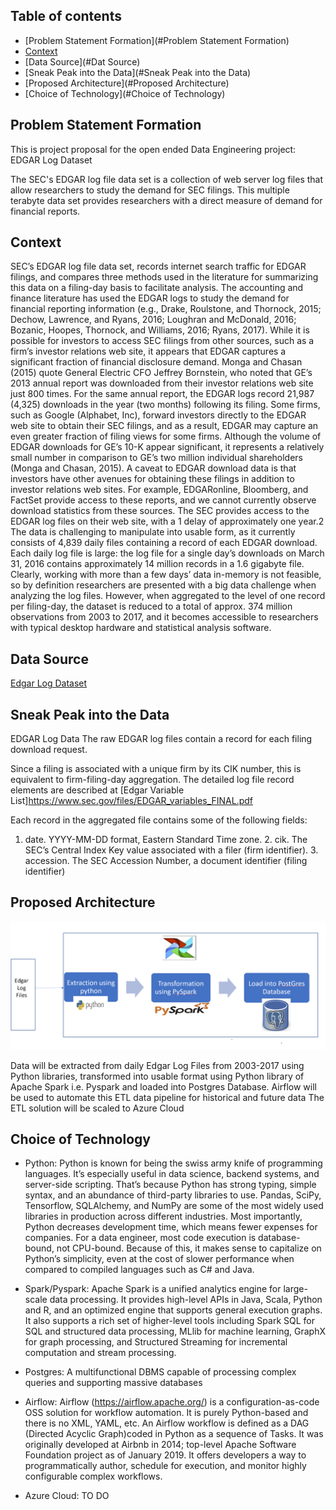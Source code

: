 ## Table of contents
* [Problem Statement Formation](#Problem Statement Formation)
* [Context](#context)
* [Data Source](#Dat Source)
* [Sneak Peak into the Data](#Sneak Peak into the Data)
* [Proposed Architecture](#Proposed Architecture)
* [Choice of Technology](#Choice of Technology)

## Problem Statement Formation
This is project proposal for the open ended Data Engineering project: EDGAR Log Dataset

The SEC's EDGAR log file data set is a collection of web server log files that allow researchers to study the demand for SEC filings. This multiple terabyte data set provides researchers with a direct measure of demand for financial reports.

## Context
SEC’s EDGAR log file data set, records internet search traffic for EDGAR filings, and compares three methods used in the literature for summarizing this data on a filing-day basis to facilitate analysis. The accounting and finance literature has used the EDGAR logs to study the demand for financial reporting information (e.g., Drake, Roulstone, and Thornock, 2015; Dechow, Lawrence, and Ryans, 2016; Loughran and McDonald, 2016; Bozanic, Hoopes, Thornock, and Williams, 2016; Ryans, 2017). While it is possible for investors to access SEC filings from other sources, such as a firm’s investor relations web site, it appears that EDGAR captures a significant fraction of financial disclosure demand. Monga and Chasan (2015) quote General Electric CFO Jeffrey Bornstein, who noted that GE’s 2013 annual report was downloaded from their investor relations web site just 800 times. For the same annual report, the EDGAR logs record 21,987 (4,325) downloads in the year (two months) following its filing. Some firms, such as Google (Alphabet, Inc), forward investors directly to the EDGAR web site to obtain their SEC filings, and as a result, EDGAR may capture an even greater fraction of filing views for some firms. Although the volume of EDGAR downloads for GE’s 10-K appear significant, it represents a relatively small number in comparison to GE’s two million individual shareholders (Monga and Chasan, 2015). A caveat to EDGAR download data is that investors have other avenues for obtaining these filings in addition to investor relations web sites. For example, EDGARonline, Bloomberg, and FactSet provide access to these reports, and we cannot currently observe download statistics from these sources. The SEC provides access to the EDGAR log files on their web site, with a 1 delay of approximately one year.2 The data is challenging to manipulate into usable form, as it currently consists of 4,839 daily files containing a record of each EDGAR download. Each daily log file is large: the log file for a single day’s downloads on March 31, 2016 contains approximately 14 million records in a 1.6 gigabyte file. Clearly, working with more than a few days’ data in-memory is not feasible, so by definition researchers are presented with a big data challenge when analyzing the log files. However, when aggregated to the level of one record per filing-day, the dataset is reduced to a total of approx. 374 million observations from 2003 to 2017, and it becomes accessible to researchers with typical desktop hardware and statistical analysis software.


## Data Source
[Edgar Log Dataset](https://www.sec.gov/dera/data/edgar-log-file-data-set.html)


## Sneak Peak into the Data

EDGAR Log Data The raw EDGAR log files contain a record for each filing download request.

Since a filing is associated with a unique firm by its CIK number, this is equivalent to firm-filing-day aggregation. The detailed log file record elements are described at [Edgar Variable List]https://www.sec.gov/files/EDGAR_variables_FINAL.pdf

Each record in the aggregated file contains some of the following fields:

1. date. YYYY-MM-DD format, Eastern Standard Time zone. 2. cik. The SEC’s Central Index Key value associated with a filer (firm identifier). 3. accession. The SEC Accession Number, a document identifier (filing identifier)


## Proposed Architecture

![Alt text](/screenshot/Architecture.PNG?raw=true "Architecture")

Data will be extracted from daily Edgar Log Files from 2003-2017 using Python libraries, transformed into usable format using Python library of Apache Spark i.e. Pyspark and loaded into Postgres Database. Airflow will be used to automate this ETL data pipeline for historical and future data
The ETL solution will be scaled to Azure Cloud


## Choice of Technology

* Python:
Python is known for being the swiss army knife of programming languages. It’s especially useful in data science, backend systems, and server-side scripting. That’s because Python has strong typing, simple syntax, and an abundance of third-party libraries to use. Pandas, SciPy, Tensorflow, SQLAlchemy, and NumPy are some of the most widely used libraries in production across different industries.
Most importantly, Python decreases development time, which means fewer expenses for companies. For a data engineer, most code execution is database-bound, not CPU-bound. Because of this, it makes sense to capitalize on Python’s simplicity, even at the cost of slower performance when compared to compiled languages such as C# and Java.

* Spark/Pyspark:
 Apache Spark is a unified analytics engine for large-scale data processing. It provides high-level APIs in Java, Scala, Python and R, and an optimized engine that supports general execution graphs. It also supports a rich set of higher-level tools including Spark SQL for SQL and structured data processing, MLlib for machine learning, GraphX for graph processing, and Structured Streaming for incremental computation and stream processing.

* Postgres:
A multifunctional DBMS capable of processing complex queries and supporting massive databases

* Airflow:
Airflow (https://airflow.apache.org/) is a configuration-as-code OSS solution for workflow automation.  It is purely Python-based and there is no XML, YAML, etc. An Airflow workflow is defined as a DAG (Directed Acyclic Graph)coded in Python as a sequence of Tasks. It was originally developed at Airbnb in 2014; top-level Apache Software Foundation project as of January 2019.  It offers developers a way to programmatically author, schedule for execution, and monitor highly configurable complex workflows.

* Azure Cloud:
TO DO
